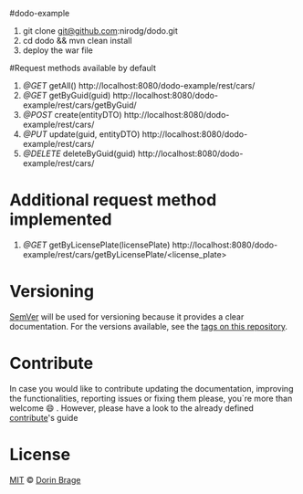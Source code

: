 #dodo-example

1. git clone git@github.com:nirodg/dodo.git
2. cd dodo && mvn clean install
3. deploy the war file

#Request methods available by default
1. _@GET_ getAll()  http://localhost:8080/dodo-example/rest/cars/
2. _@GET_ getByGuid(guid)  http://localhost:8080/dodo-example/rest/cars/getByGuid/<guid>
3. _@POST_ create(entityDTO)  http://localhost:8080/dodo-example/rest/cars/
4. _@PUT_ update(guid, entityDTO) http://localhost:8080/dodo-example/rest/cars/
5. _@DELETE_ deleteByGuid(guid) http://localhost:8080/dodo-example/rest/cars/

# Additional request method implemented
1. _@GET_ getByLicensePlate(licensePlate) http://localhost:8080/dodo-example/rest/cars/getByLicensePlate/<license_plate>

# Versioning

[SemVer](http://semver.org/) will be used for versioning because it provides a clear documentation. For the versions available, see the [tags on this repository](https://github.com/nirodg/easyrs/releases).

# Contribute

In case you would like to contribute updating the documentation, improving the functionalities, reporting issues or fixing them please, you\`re more than welcome 😄 . However, please have a look to the already defined [contribute](/docs/CONTRIBUTING.md)'s guide

# License

[MIT](http://showalicense.com/?year=2017&fullname=Dorin%20Gheorghe%20Brage#license-mit) © [Dorin Brage](https://github.com/nirodg/)
 
